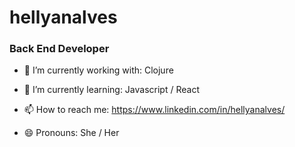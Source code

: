 # hellyanalves

### Back End Developer

- 🔭 I’m currently working with: Clojure

- 🌱 I’m currently learning: Javascript / React 

- 📫 How to reach me: https://www.linkedin.com/in/hellyanalves/

- 😄 Pronouns: She / Her




<!--

Here are some ideas to get you started:

- 🔭 I’m currently working on ...
- 🌱 I’m currently learning ...
- 👯 I’m looking to collaborate on ...
- 🤔 I’m looking for help with ...
- 💬 Ask me about ...
- 📫 How to reach me: ...
- 😄 Pronouns: ...
- ⚡ Fun fact: ...
-->
